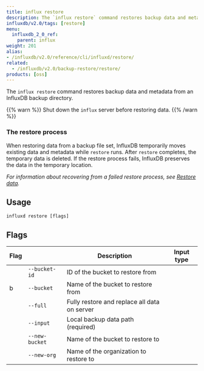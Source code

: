 ```yaml
---
title: influx restore
description: The `influx restore` command restores backup data and metadata from an InfluxDB backup directory.
influxdb/v2.0/tags: [restore]
menu:
  influxdb_2_0_ref:
    parent: influx
weight: 201
alias:
- /influxdb/v2.0/reference/cli/influxd/restore/
related:
  - /influxdb/v2.0/backup-restore/restore/
products: [oss]
---
```


The `influx restore` command restores backup data and metadata from an InfluxDB backup directory.

{{% warn %}}
Shut down the `influx` server before restoring data.
{{% /warn %}}

### The restore process
When restoring data from a backup file set, InfluxDB temporarily moves existing
data and metadata while `restore` runs.
After `restore` completes, the temporary data is deleted.
If the restore process fails, InfluxDB preserves the data in the temporary location.

_For information about recovering from a failed restore process, see
[Restore data](/influxdb/v2.0/backup-restore/restore/#recover-from-a-failed-restore)._


## Usage

```
influxd restore [flags]
```

## Flags

| Flag |                | Description                                  | Input type |
|------|----------------|----------------------------------------------|------------|
|      | `--bucket-id`  | ID of the bucket to restore from             |            |
| b    | `--bucket`     | Name of the bucket to restore from           |            |
|      | `--full`       | Fully restore and replace all data on server |            |
|      | `--input`      | Local backup data path (required)            |            |
|      | `--new-bucket` | Name of the bucket to restore to             |            |
|      | `--new-org`    | Name of the organization to restore to       |            |
